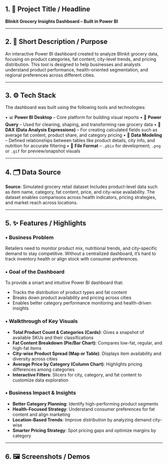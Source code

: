 ## 1. 📌 Project Title / Headline

**Blinkit Grocery Insights Dashboard – Built in Power BI**

---

## 2. 🎯 Short Description / Purpose

An interactive Power BI dashboard created to analyze Blinkit grocery data, focusing on product categories, fat content, city-level trends, and pricing distribution. This tool is designed to help businesses and analysts understand product performance, health-oriented segmentation, and regional preferences across different cities.

---

## 3. ⚙️ Tech Stack

The dashboard was built using the following tools and technologies:

• 📊 **Power BI Desktop** – Core platform for building visual reports
• 📂 **Power Query** – Used for cleaning, shaping, and transforming raw grocery data
• 🧠 **DAX (Data Analysis Expressions)** – For creating calculated fields such as average fat content, product share, and category pricing
• 📝 **Data Modeling** – Defined relationships between tables like product details, city info, and nutrition for accurate filtering
• 📁 **File Format** – `.pbix` for development; `.png` or `.gif` for preview/snapshot visuals

---

## 4. 🗂️ Data Source

**Source**: Simulated grocery retail dataset
Includes product-level data such as item name, category, fat content, price, and city-wise availability. The dataset enables comparisons across health indicators, pricing strategies, and market reach across locations.

---

## 5. ✨ Features / Highlights

### • Business Problem

Retailers need to monitor product mix, nutritional trends, and city-specific demand to stay competitive. Without a centralized dashboard, it’s hard to track inventory health or align stock with consumer preferences.

### • Goal of the Dashboard

To provide a smart and intuitive Power BI dashboard that:

* Tracks the distribution of product types and fat content
* Breaks down product availability and pricing across cities
* Enables better category performance monitoring and health-driven insights

### • Walkthrough of Key Visuals

* **Total Product Count & Categories (Cards)**: Gives a snapshot of available SKUs and their classifications
* **Fat Content Breakdown (Pie/Bar Chart)**: Compares low-fat, regular, and high-fat items
* **City-wise Product Spread (Map or Table)**: Displays item availability and diversity across cities
* **Average Price by Category (Column Chart)**: Highlights pricing differences among categories
* **Interactive Filters**: Slicers for city, category, and fat content to customize data exploration

### • Business Impact & Insights

* **Better Category Planning**: Identify high-performing product segments
* **Health-Focused Strategy**: Understand consumer preferences for fat content and align marketing
* **Location-Based Trends**: Improve distribution by analyzing demand city-wise
* **Smarter Pricing Strategy**: Spot pricing gaps and optimize margins by category

---

## 6. 🖼️ Screenshots / Demos


